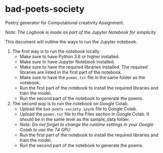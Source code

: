 # bad-poets-society
Poetry generator for Computational creativity Assignment.

_Note: The Logbook is made as part of the Jupyter Notebook for simplicity_

This document will outline the ways to run the Jupyter notebook. 
1.  The first way is to run the notebook locally. 
    * Make sure to have Python 3.6 or higher installed.
    * Make sure to have Jupyter Notebook installed.
    * Make sure to have the required libraries installed. The required libraries are listed in the first part of the notebook.
    * Make sure to have the `poems.txt` file in the same folder as the notebook.
    * Run the first part of the notebook to install the required libraries and train the model.
    * Run the second part of the notebook to generate the poems.
2. The second way is to run the notebook on Google Colab.
    * Upload the `bad-poets-society.ipynb` file to Google Colab.
    * Upload the `poems.txt` file to the Files section in Google Colab. It should be in the same level as the sample_data folder.
    * _Note: Do not forget to change the runtime settings in your Google Colab to use the T4 GPU_
    * Run the first part of the notebook to install the required libraries and train the model.
    * Run the second part of the notebook to generate the poems.




